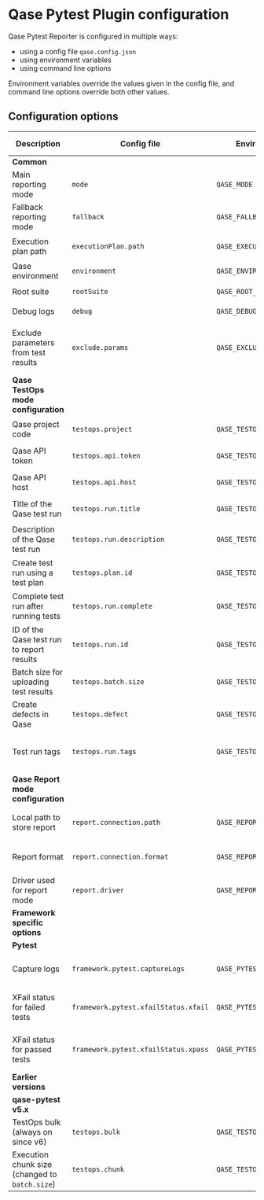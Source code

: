 # Qase Pytest Plugin configuration

Qase Pytest Reporter is configured in multiple ways:

- using a config file `qase.config.json`
- using environment variables
- using command line options

Environment variables override the values given in the config file,
and command line options override both other values.

## Configuration options

| Description                                    | Config file                          | Environment variable             | CLI option                         | Default value                           | Required | Possible values            |
|------------------------------------------------|--------------------------------------|----------------------------------|------------------------------------|-----------------------------------------|----------|----------------------------|
| **Common**                                     |
| Main reporting mode                            | `mode`                               | `QASE_MODE`                      | `--qase-mode`                      | `off`                               | No        | `testops`, `report`, `off` |
| Fallback reporting mode                        | `fallback`                           | `QASE_FALLBACK`                  | `--qase-fallback`                  | `report`                                | No       | `testops`, `report`, `off` |
| Execution plan path                            | `executionPlan.path`                 | `QASE_EXECUTION_PLAN_PATH`       | `--qase-execution-plan-path`       | `./build/qase-execution-plan.json`      | No       | Any string                 |
| Qase environment                               | `environment`                        | `QASE_ENVIRONMENT`               | `--qase-environment`               | `local`                                 | No       | Any string                 |
| Root suite                                     | `rootSuite`                          | `QASE_ROOT_SUITE`                | `--qase-root-suite`                |                                         | No       | Any string                 |
| Debug logs                                     | `debug`                              | `QASE_DEBUG`                     | `--qase-debug`                     | false                                   | No       | `true`, `false`            |
| Exclude parameters from test results           | `exclude.params`                     | `QASE_EXCLUDE_PARAMS`            | `--qase-exclude-params`            | None, don't exclude any parameters      | No       | Comma-separated list of parameter names |
| **Qase TestOps mode configuration**            |
| Qase project code                              | `testops.project`                    | `QASE_TESTOPS_PROJECT`           | `--qase-testops-project`           |                                         | Yes      | Any string                 |
| Qase API token                                 | `testops.api.token`                  | `QASE_TESTOPS_API_TOKEN`         | `--qase-testops-api-token`         |                                         | Yes      | Any string                 |
| Qase API host                                  | `testops.api.host`                   | `QASE_TESTOPS_API_HOST`          | `--qase-testops-api-host`          | `qase.io`                               | No       | Any string                 |
| Title of the Qase test run                     | `testops.run.title`                  | `QASE_TESTOPS_RUN_TITLE`         | `--qase-testops-run-title`         | `Automated Run {current date and time}` | No       | Any string                 |
| Description of the Qase test run               | `testops.run.description`            | `QASE_TESTOPS_RUN_DESCRIPTION`   | `--qase-testops-run-description`   | None, leave empty                       | No       | Any string                 |
| Create test run using a test plan              | `testops.plan.id`                    | `QASE_TESTOPS_PLAN_ID`           | `--qase-testops-plan-id`           | None, don't use plans for the test run  | No       | Any integer                |
| Complete test run after running tests          | `testops.run.complete`               | `QASE_TESTOPS_RUN_COMPLETE`      | `--qase-testops-run-complete`      | `True`                                  | No       | `true`, `false`            |
| ID of the Qase test run to report results      | `testops.run.id`                     | `QASE_TESTOPS_RUN_ID`            | `--qase-testops-run-id`            | None, create a new test run             | No       | Any integer                |
| Batch size for uploading test results          | `testops.batch.size`                 | `QASE_TESTOPS_BATCH_SIZE`        | `--qase-testops-batch-size`        | 200                                     | No       | 1 to 2000                  |
| Create defects in Qase                         | `testops.defect`                     | `QASE_TESTOPS_DEFECT`            | `--qase-testops-defect`            | `False`, don't create defects           | No       | `True`, `False`            |
| Test run tags                                  | `testops.run.tags`                   | `QASE_TESTOPS_RUN_TAGS`          | `--qase-testops-run-tags`          | None, don't add any tags                | No       | Comma-separated list of tags |
| **Qase Report mode configuration**             |
| Local path to store report                     | `report.connection.path`             | `QASE_REPORT_CONNECTION_PATH`    | `--qase-report-connection-path`    | `./build/qase-report`                   | No       | Any string                 |
| Report format                                  | `report.connection.format`           | `QASE_REPORT_CONNECTION_FORMAT`  | `--qase-report-connection-format`  | `json`                                  | No       | `json`, `jsonp`            |
| Driver used for report mode                    | `report.driver`                      | `QASE_REPORT_DRIVER`             | `--qase-report-driver`             | `local`                                 | No       | `local`                    |
| **Framework specific options**                 |
| **Pytest**                                     |
| Capture logs                                   | `framework.pytest.captureLogs`       | `QASE_PYTEST_CAPTURE_LOGS`       | `--qase-pytest-capture-logs`       | `False`                                 | No       | `true`, `false`            |
| XFail status for failed tests                  | `framework.pytest.xfailStatus.xfail` | `QASE_PYTEST_XFAIL_STATUS_XFAIL` | `--qase-pytest-xfail-status-xfail` | `Skipped`                               | No       | Any string                 |
| XFail status for passed tests                  | `framework.pytest.xfailStatus.xpass` | `QASE_PYTEST_XFAIL_STATUS_XPASS` | `--qase-pytest-xfail-status-xpass` | `Passed`                                | No       | Any string                 |
| **Earlier versions**                           |
| **qase-pytest v5.x**                           |
| TestOps bulk (always on since v6)              | `testops.bulk`                       | `QASE_TESTOPS_BULK`              | `--qase-testops-bulk`              | `True`                                  | No       | `true`, `false`            |
| Execution chunk size (changed to `batch.size`) | `testops.chunk`                      | `QASE_TESTOPS_CHUNK`             | `--qase-testops-chunk`             | 200                                     | No       | 1 to 2000                  |
